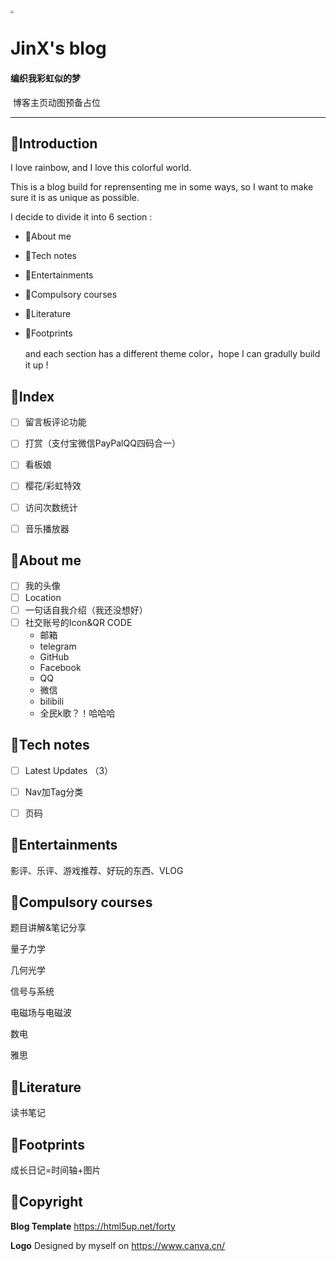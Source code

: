 <img src="html5up-forty/images/logo/RBG (1).png" style="zoom:33%;" />

#                                  JinX's blog

####                                                              编织我彩虹似的梦







​                                                                           博客主页动图预备占位









------



## 🤪Introduction

I love rainbow, and I love this colorful world.

This is a blog build for reprensenting me in some ways, so I want to make sure it is as unique as possible. 

I decide to divide it into 6 section :

- 👼About me 
- 🔮Tech notes 
- 🌸Entertainments
- 🐣Compulsory courses 
- 📘Literature
- 🌱Footprints 

  and each section has a different theme color，hope I can gradully build it up !



## 🌈Index

- [ ] 留言板评论功能
- [ ] 打赏（支付宝微信PayPalQQ四码合一）
- [ ] 看板娘
- [ ] 樱花/彩虹特效
- [ ] 访问次数统计
- [ ] 音乐播放器



## 👼About me

- [ ] 我的头像
- [ ] Location
- [ ] 一句话自我介绍（我还没想好）
- [ ] 社交账号的Icon&QR CODE
  - 邮箱
  - telegram
  - GitHub
  - Facebook
  - QQ
  - 微信
  - bilibili
  - 全民k歌？！哈哈哈



## 🔮Tech notes 

- [ ] Latest Updates （3）
- [ ] Nav加Tag分类
- [ ] 页码



## 🌸Entertainments

影评、乐评、游戏推荐、好玩的东西、VLOG



## 🐣Compulsory courses 

题目讲解&笔记分享

量子力学

几何光学

信号与系统

电磁场与电磁波

数电

雅思



## 📘Literature

读书笔记



## 🌱Footprints 

成长日记=时间轴+图片





## 🌸Copyright

**Blog Template**  https://html5up.net/forty

**Logo** Designed by myself on  https://www.canva.cn/